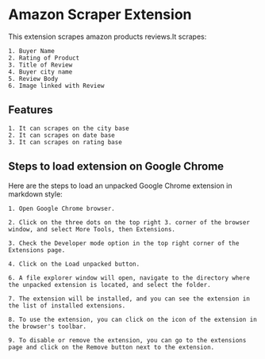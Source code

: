 
# Amazon Scraper Extension

This extension scrapes amazon products reviews.It scrapes: 


    1. Buyer Name
    2. Rating of Product
    3. Title of Review
    4. Buyer city name
    5. Review Body
    6. Image linked with Review
## Features 
    1. It can scrapes on the city base
    2. It can scrapes on date base
    3. It can scrapes on rating base
<!-- ![]Amazon-Scraper/blob/main/Amazon Scraper/amazon.png) -->
## Steps to load extension on Google Chrome

Here are the steps to load an unpacked Google Chrome extension in markdown style:

    1. Open Google Chrome browser.

    2. Click on the three dots on the top right 3. corner of the browser window, and select More Tools, then Extensions.

    3. Check the Developer mode option in the top right corner of the Extensions page.

    4. Click on the Load unpacked button.

    6. A file explorer window will open, navigate to the directory where the unpacked extension is located, and select the folder.

    7. The extension will be installed, and you can see the extension in the list of installed extensions.

    8. To use the extension, you can click on the icon of the extension in the browser's toolbar.

    9. To disable or remove the extension, you can go to the extensions page and click on the Remove button next to the extension.









